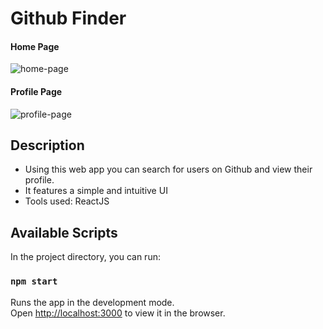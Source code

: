 # Github Finder

#### Home Page
![home-page](https://i.ibb.co/WDkZc55/home.png)

#### Profile Page
![profile-page](https://i.ibb.co/hsnrPvQ/profile.png)

## Description

- Using this web app you can search for users on Github and view their profile.
- It features a simple and intuitive UI
- Tools used: ReactJS

## Available Scripts

In the project directory, you can run:

### `npm start`

Runs the app in the development mode.<br />
Open [http://localhost:3000](http://localhost:3000) to view it in the browser.
